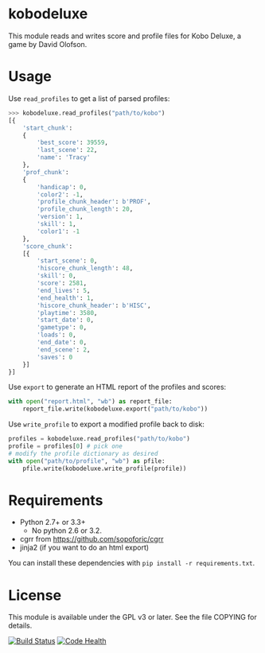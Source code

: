 kobodeluxe
==========

This module reads and writes score and profile files for Kobo Deluxe, a game by
David Olofson.

Usage
=====

Use `read_profiles` to get a list of parsed profiles:

```python
>>> kobodeluxe.read_profiles("path/to/kobo")
[{
    'start_chunk':
    {
        'best_score': 39559,
        'last_scene': 22,
        'name': 'Tracy'
    },
    'prof_chunk':
    {
        'handicap': 0,
        'color2': -1,
        'profile_chunk_header': b'PROF',
        'profile_chunk_length': 20,
        'version': 1,
        'skill': 1,
        'color1': -1
    },
    'score_chunk':
    [{
        'start_scene': 0,
        'hiscore_chunk_length': 48,
        'skill': 0,
        'score': 2581,
        'end_lives': 5,
        'end_health': 1,
        'hiscore_chunk_header': b'HISC',
        'playtime': 3580,
        'start_date': 0,
        'gametype': 0,
        'loads': 0,
        'end_date': 0,
        'end_scene': 2,
        'saves': 0
    }]
}]
```

Use `export` to generate an HTML report of the profiles and scores:

```python
with open("report.html", "wb") as report_file:
    report_file.write(kobodeluxe.export("path/to/kobo"))
```

Use `write_profile` to export a modified profile back to disk:

```python
profiles = kobodeluxe.read_profiles("path/to/kobo")
profile = profiles[0] # pick one
# modify the profile dictionary as desired
with open("path/to/profile", "wb") as pfile:
    pfile.write(kobodeluxe.write_profile(profile))
```

Requirements
============

* Python 2.7+ or 3.3+
    * No python 2.6 or 3.2.
* cgrr from https://github.com/sopoforic/cgrr
* jinja2 (if you want to do an html export)

You can install these dependencies with `pip install -r requirements.txt`.

License
=======

This module is available under the GPL v3 or later. See the file COPYING for
details.

[![Build Status](https://travis-ci.org/sopoforic/cgrr-kobodeluxe.svg?branch=master)](https://travis-ci.org/sopoforic/cgrr-kobodeluxe)
[![Code Health](https://landscape.io/github/sopoforic/cgrr-kobodeluxe/master/landscape.svg?style=flat)](https://landscape.io/github/sopoforic/cgrr-kobodeluxe/master)
